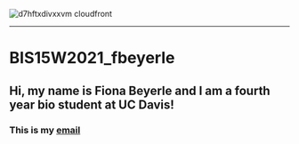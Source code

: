 ![d7hftxdivxxvm cloudfront](https://user-images.githubusercontent.com/76927611/106086508-23376480-60d7-11eb-993e-3b334ed408f6.jpg)

---
# BIS15W2021_fbeyerle
## Hi, my name is Fiona Beyerle and I am a fourth year bio student at UC Davis!
### This is my [email](mailto:frbeyerle@ucdavis.edu)
